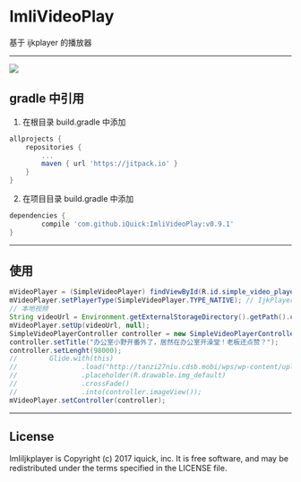 # ImliVideoPlay
基于 ijkplayer 的播放器

---

[![](https://jitpack.io/v/iQuick/ImliVideoPlay.svg)](https://jitpack.io/#iQuick/ImliVideoPlay)

## gradle 中引用

1. 在根目录 build.gradle 中添加

```gradle
allprojects {
    repositories {
        ...
        maven { url 'https://jitpack.io' }
    }
}
```

2. 在项目目录 build.gradle 中添加

```gradle
dependencies {
        compile 'com.github.iQuick:ImliVideoPlay:v0.9.1'
}
```

---

## 使用

```java
mVideoPlayer = (SimpleVideoPlayer) findViewById(R.id.simple_video_player);
mVideoPlayer.setPlayerType(SimpleVideoPlayer.TYPE_NATIVE); // IjkPlayer or MediaPlayer
// 本地视频
String videoUrl = Environment.getExternalStorageDirectory().getPath().concat("/办公室小野.mp4");
mVideoPlayer.setUp(videoUrl, null);
SimpleVideoPlayerController controller = new SimpleVideoPlayerController(this);
controller.setTitle("办公室小野开番外了，居然在办公室开澡堂！老板还点赞？");
controller.setLenght(98000);
//        Glide.with(this)
//                .load("http://tanzi27niu.cdsb.mobi/wps/wp-content/uploads/2017/05/2017-05-17_17-30-43.jpg")
//                .placeholder(R.drawable.img_default)
//                .crossFade()
//                .into(controller.imageView());
mVideoPlayer.setController(controller);
```

---

## License

ImliIjkplayer is Copyright (c) 2017 iquick, inc. It is free software, and may be redistributed under the terms specified in the LICENSE file.

